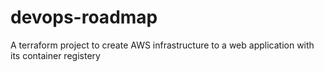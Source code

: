 # devops-roadmap
A terraform project to create AWS infrastructure to a web application with its container registery 
